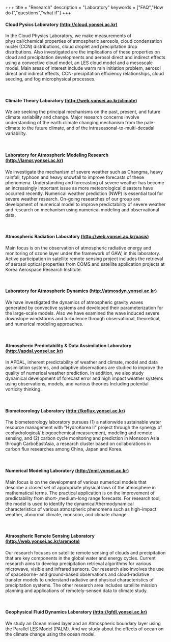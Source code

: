 +++
title = "Research"
description = "Laboratory"
keywords = ["FAQ","How do I","questions","what if"]
+++

#### Cloud Pysics Laboratory [(http://cloud.yonsei.ac.kr)](http://cloud.yonsei.ac.kr)

In the Cloud Physics Laboratory, we make measurements of physical/chemical properties of atmospheric aerosols, cloud condensation nuclei (CCN) distributions, cloud droplet and precipitation drop distributions. Also investigated are the implications of these properties on cloud and precipitation developments and aerosol direct and indirect effects using a convective cloud model, an LES cloud model and a mesoscale model. Main areas of interest include warm rain initiation problem, aerosol direct and indirect effects, CCN-precipitation efficiency relationships, cloud seeding, and fog microphysical processes.

<br>

#### Climate Theory Laboratory [(http://web.yonsei.ac.kr/climate)](http://web.yonsei.ac.kr/climate)

We are seeking the principal mechanisms on the past, present, and future climate variability and change. Major research concerns involve understanding of the earth climate changing mechanism from the pale-climate to the future climate, and of the intraseasonal-to-multi-decadal variability. 

<br>

#### Laboratory for Atmospheric Modeling Research [(http://lamor.yonsei.ac.kr)](http://lamor.yonsei.ac.kr)

We investigate the mechanism of severe weather such as Changma, heavy rainfall, typhoon and heavy snowfall to improve forecasts of these phenomena. Understanding and forecasting of severe weather has become an increasingly important issue as more meteorological disasters have occurred recently. Numerical weather prediction (NWP) is essential tool for severe weather research. On-going researches of our group are development of numerical model to improve predictability of severe weather and research on mechanism using numerical modeling and observational data.

<br>

#### Atmospheric Radiation Laboratory [(http://web.yonsei.ac.kr/oasis)](http://web.yonsei.ac.kr/oasis)

Main focus is on the observation of atmospheric radiative energy and monitoring of ozone layer under the framework of GAW, in this laboratory. Active participation in satellite remote sensing project includes the retrieval of aerosol optical properties from COMS and satellite application projects at Korea Aerospace Research Institute.

<br>

#### Laboratory for Atmospheric Dynamics [(http://atmosdyn.yonsei.ac.kr)](http://atmosdyn.yonsei.ac.kr)

We have investigated the dynamics of atmospheric gravity waves generated by convective systems and developed their parameterization for the large-scale models. Also we have examined the wave induced severe downslope windstorms and turbulence through observational, theoretical, and numerical modeling approaches.

<br>

#### Atmospheric Predictability & Data Assimilation Laboratory [(http://apdal.yonsei.ac.kr)](http://apdal.yonsei.ac.kr)
In APDAL, inherent predictability of weather and climate, model and data assimilation systems, and adaptive observations are studied to improve the quality of numerical weather prediction. In addition, we also study dynamical development of forecast error and high impact weather systems using observations, models, and various theories Including potential vorticity thinking.

<br>

####  Biometeorology Laboratory [(http://koflux.yonsei.ac.kr)](http://koflux.yonsei.ac.kr)
The biometeorology laboratory pursues (1) a nationwide sustainable water resource management with "HydroKorea II" project through the synergy of ecohydrological/ biogeochemical measurement, modeling and remote sensing, and (2) carbon cycle monitoring and prediction in Monsoon Asia through CarboEastAsia, a research cluster based on collaborations in carbon flux researches among China, Japan and Korea.

<br>

####  Numerical Modeling Laboratory [(http://nml.yonsei.ac.kr)](http://nml.yonsei.ac.kr)
Main focus is on the development of various numerical models that describe a closed set of appropriate physical laws of the atmosphere in mathematical terms. The practical application is on the improvement of predictability from short-,medium-long range forecasts. For research tool, the model is used to identify the dynamical/thermodynamical characteristics of various atmospheric phenomena such as high-impact weather, abnormal climate, monsoon, and climate change.
 
<br>

#### Atmospheric Remote Sensing Laboratory [(http://web.yonsei.ac.kr/aremote)](http://web.yonsei.ac.kr/aremote)
Our research focuses on satellite remote sensing of clouds and precipitation that are key components in the global water and energy cycles. Current research aims to develop precipitation retrieval algorithms for various microwave, visible and infrared sensors. Our research also involves the use of spaceborne- and ground-based observations and cloud-radiative transfer models to understand radiative and physical characteristics of precipitation systems. The other research area includes satellite mission planning and applications of remotely-sensed data to climate study.

<br>

#### Geophysical Fluid Dynamics Laboratory [(http://gfdl.yonsei.ac.kr)](http://gfdl.yonsei.ac.kr)
We study an Ocean mixed layer and an Atmospheric boundary layer using the Parallel LES Model (PALM). And we study about the effects of ocean on the climate change using the ocean model.
